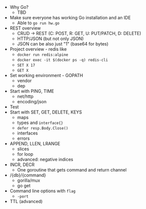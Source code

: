 * Why Go?
    - TBD
* Make sure everyone has working Go installation and an IDE
    - Able to `go run hw.go`
* REST overview
    - CRUD -> REST (C: POST, R: GET, U: PUT/PATCH, D: DELETE)
    - HTTP/JSON (but not only JSON)
    - JSON can be also just "1" (base64 for bytes)
* Project overview - redis like
    - `docker run redis:alpine`
    - `docker exec -it $(docker ps -q) redis-cli`
    - `SET X 17`
    - `GET X`
* Set working environment - GOPATH
    - vendor
    - dep
* Start with PING, TIME
    - net/http
    - encoding/json
* Test
* Start with SET, GET, DELETE, KEYS
    - maps
    - types and `interface{}`
    - `defer resp.Body.Close()`
    - interfaces
    - errors
* APPEND, LLEN, LRANGE
    - slices
    - for loop
    - advanced: negative indices
* INCR, DECR
    - One goroutine that gets command and return channel
* /{db}/{command}
    - gorilla/mux
    - go get
* Command line options with `flag`
    - `-port`
* TTL (advanced)
